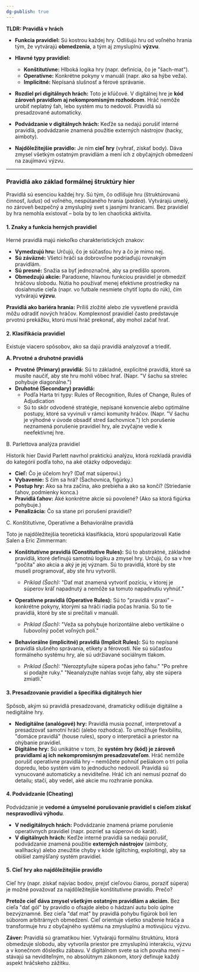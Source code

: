 ```yaml
---
dg-publish: true
---
```

**TLDR: Pravidlá v hrách**

- **Funkcia pravidiel:** Sú kostrou každej hry. Odlišujú hru od voľného hrania tým, že vytvárajú **obmedzenia**, a tým aj zmysluplnú **výzvu**.
    
- **Hlavné typy pravidiel:**
    
    - **Konštitutívne:** Hlboká logika hry (napr. definícia, čo je "šach-mat").
    - **Operatívne:** Konkrétne pokyny v manuáli (napr. ako sa hýbe veža).
    - **Implicitné:** Nepísaná slušnosť a férové správanie.
- **Rozdiel pri digitálnych hrách:** Toto je kľúčové. V digitálnej hre je **kód zároveň pravidlom aj nekompromisným rozhodcom**. Hráč nemôže urobiť neplatný ťah, lebo systém mu to nedovolí. Pravidlá sú presadzované automaticky.
    
- **Podvádzanie v digitálnych hrách:** Keďže sa nedajú porušiť interné pravidlá, podvádzanie znamená použitie externých nástrojov (hacky, aimboty).
    
- **Najdôležitejšie pravidlo:** Je ním **cieľ hry** (vyhrať, získať body). Dáva zmysel všetkým ostatným pravidlám a mení ich z obyčajných obmedzení na zaujímavú výzvu.

---

### **Pravidlá ako základ formálnej štruktúry hier**

Pravidlá sú esenciou každej hry. Sú tým, čo odlišuje hru (štruktúrovanú činnosť, _ludus_) od voľného, nespútaného hrania (_paidea_). Vytvárajú umelý, no zároveň bezpečný a zmysluplný svet s jasnými hranicami. Bez pravidiel by hra nemohla existovať – bola by to len chaotická aktivita.

#### **1. Znaky a funkcia herných pravidiel**

Herné pravidlá majú niekoľko charakteristických znakov:

- **Vymedzujú hru:** Určujú, čo je súčasťou hry a čo je mimo nej.
- **Sú záväzné:** Všetci hráči sa dobrovoľne podriaďujú rovnakým pravidlám.
- **Sú presné:** Snažia sa byť jednoznačné, aby sa predišlo sporom.
- **Obmedzujú akcie:** Paradoxne, hlavnou funkciou pravidiel je obmedziť hráčovu slobodu. Nútia ho používať menej efektívne prostriedky na dosiahnutie cieľa (napr. vo futbale nesmiete chytiť loptu do rúk), čím vytvárajú **výzvu**.

**Pravidlá ako bariéra hrania:** Príliš zložité alebo zle vysvetlené pravidlá môžu odradiť nových hráčov. Komplexnosť pravidiel často predstavuje prvotnú prekážku, ktorú musí hráč prekonať, aby mohol začať hrať.

#### **2. Klasifikácia pravidiel**

Existuje viacero spôsobov, ako sa dajú pravidlá analyzovať a triediť.

**A. Prvotné a druhotné pravidlá**

- **Prvotné (Primary) pravidlá:** Sú to základné, explicitné pravidlá, ktoré sa musíte naučiť, aby ste hru mohli vôbec hrať. (Napr. "V šachu sa strelec pohybuje diagonálne.")
- **Druhotné (Secondary) pravidlá:** 
	- Podľa Harta tri typy: Rules of Recognition, Rules of Change, Rules of Adjudication
	- Sú to skôr odvodené stratégie, nepísané konvencie alebo optimálne postupy, ktoré sa vyvinuli v rámci komunity hráčov. (Napr. "V šachu je výhodné v úvode obsadiť stred šachovnice.") Ich porušenie neznamená porušenie pravidiel hry, ale zvyčajne vedie k neefektívnej hre.

B. Parlettova analýza pravidiel

Historik hier David Parlett navrhol praktickú analýzu, ktorá rozkladá pravidlá do kategórií podľa toho, na aké otázky odpovedajú:

- **Cieľ:** Čo je účelom hry? (Dať mat súperovi.)
- **Vybavenie:** S čím sa hrá? (Šachovnica, figúrky.)
- **Postup hry:** Ako sa hra začína, ako prebieha a ako sa končí? (Striedanie ťahov, podmienky konca.)
- **Pravidlá ťahov:** Aké konkrétne akcie sú povolené? (Ako sa ktorá figúrka pohybuje.)
- **Penalizácia:** Čo sa stane pri porušení pravidiel?

C. Konštitutívne, Operatívne a Behaviorálne pravidlá

Toto je najdôležitejšia teoretická klasifikácia, ktorú spopularizovali Katie Salen a Eric Zimmerman:

- **Konštitutívne pravidlá (Constitutive Rules):** Sú to abstraktné, základné pravidlá, ktoré definujú samotnú logiku a zmysel hry. Určujú, čo sa v hre "počíta" ako akcia a aký je jej význam. Sú to pravidlá, ktoré by ste museli programovať, aby ste hru vytvorili.
    
    - _Príklad (Šach):_ "Dať mat znamená vytvoriť pozíciu, v ktorej je súperov kráľ napadnutý a nemôže sa tomuto napadnutiu vyhnúť."
- **Operatívne pravidlá (Operative Rules):** Sú to "pravidlá v praxi" – konkrétne pokyny, ktorými sa hráči riadia počas hrania. Sú to tie pravidlá, ktoré by ste si prečítali v manuáli.
    
    - _Príklad (Šach):_ "Veža sa pohybuje horizontálne alebo vertikálne o ľubovoľný počet voľných polí."
- **Behaviorálne (implicitné) pravidlá (Implicit Rules):** Sú to nepísané pravidlá slušného správania, etikety a férovosti. Nie sú súčasťou formálneho systému hry, ale sú udržiavané sociálnym tlakom.
    
    - _Príklad (Šach):_ "Nerozptyľujte súpera počas jeho ťahu." "Po prehre si podajte ruky." "Neanalyzujte nahlas svoje ťahy, aby ste súpera zmiatli."

#### **3. Presadzovanie pravidiel a špecifiká digitálnych hier**

Spôsob, akým sú pravidlá presadzované, dramaticky odlišuje digitálne a nedigitálne hry.

- **Nedigitálne (analógové) hry:** Pravidlá musia poznať, interpretovať a presadzovať samotní hráči (alebo rozhodca). To umožňuje flexibilitu, "domáce pravidlá" (house rules), spory o interpretácii a priestor na ohýbanie pravidiel.
- **Digitálne hry:** Sú unikátne v tom, že **systém hry (kód) je zároveň pravidlami aj ich nekompromisným presadzovateľom**. Hráč nemôže porušiť operatívne pravidlá hry – nemôžete pohnúť pešiakom o tri polia dopredu, lebo systém vám to jednoducho nedovolí. Pravidlá sú vynucované automaticky a neviditeľne. Hráč ich ani nemusí poznať do detailu; stačí, aby vedel, aké akcie mu rozhranie ponúka.

#### **4. Podvádzanie (Cheating)**

Podvádzanie je **vedomé a úmyselné porušovanie pravidiel s cieľom získať nespravodlivú výhodu**.

- **V nedigitálnych hrách:** Podvádzanie znamená priame porušenie operatívnych pravidiel (napr. pozrieť sa súperovi do karát).
- **V digitálnych hrách:** Keďže interné pravidlá sa nedajú porušiť, podvádzanie znamená použitie **externých nástrojov** (aimboty, wallhacky) alebo zneužitie chyby v kóde (glitching, exploiting), aby sa obišiel zamýšľaný systém pravidiel.

#### **5. Cieľ hry ako najdôležitejšie pravidlo**

Cieľ hry (napr. získať najviac bodov, prejsť cieľovou čiarou, poraziť súpera) je možné považovať za najdôležitejšie konštitutívne pravidlo. Prečo?

**Pretože cieľ dáva zmysel všetkým ostatným pravidlám a akciám.** Bez cieľa "dať gól" by pravidlo o ofsajde alebo o hádzaní autu bolo úplne bezvýznamné. Bez cieľa "dať mat" by pravidlá pohybu figúrok boli len súborom arbitrárnych obmedzení. Cieľ orientuje všetko snaženie hráča a transformuje hru z obyčajného systému na zmysluplnú a motivujúcu výzvu.

**Záver:** Pravidlá sú gramatikou hier. Vytvárajú formálnu štruktúru, ktorá obmedzuje slobodu, aby vytvorila priestor pre zmysluplnú interakciu, výzvu a v konečnom dôsledku zábavu. V digitálnom svete sa ich povaha mení – stávajú sa neviditeľným, no absolútnym zákonom, ktorý definuje každý aspekt hráčskeho zážitku.